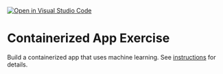 [![Open in Visual Studio Code](https://classroom.github.com/assets/open-in-vscode-c66648af7eb3fe8bc4f294546bfd86ef473780cde1dea487d3c4ff354943c9ae.svg)](https://classroom.github.com/online_ide?assignment_repo_id=9334554&assignment_repo_type=AssignmentRepo)
# Containerized App Exercise

Build a containerized app that uses machine learning. See [instructions](./instructions.md) for details.
